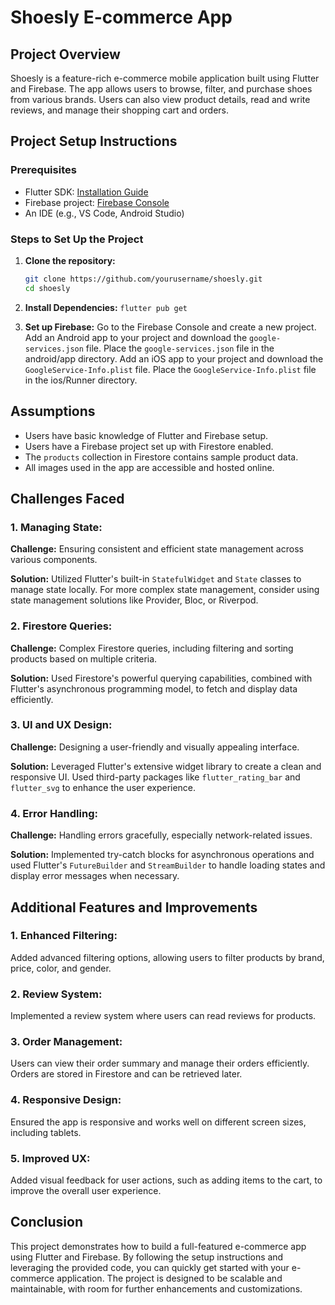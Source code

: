 # Shoesly E-commerce App

## Project Overview

Shoesly is a feature-rich e-commerce mobile application built using Flutter and Firebase. The app allows users to browse, filter, and purchase shoes from various brands. Users can also view product details, read and write reviews, and manage their shopping cart and orders.

## Project Setup Instructions

### Prerequisites

- Flutter SDK: [Installation Guide](https://flutter.dev/docs/get-started/install)
- Firebase project: [Firebase Console](https://console.firebase.google.com/)
- An IDE (e.g., VS Code, Android Studio)

### Steps to Set Up the Project

1. **Clone the repository:**

   ```sh
   git clone https://github.com/yourusername/shoesly.git
   cd shoesly

2. **Install Dependencies:**
`flutter pub get`

3. **Set up Firebase:**
Go to the Firebase Console and create a new project.
Add an Android app to your project and download the `google-services.json` file.
Place the `google-services.json` file in the android/app directory.
Add an iOS app to your project and download the `GoogleService-Info.plist` file.
Place the `GoogleService-Info.plist` file in the ios/Runner directory.


## Assumptions

- Users have basic knowledge of Flutter and Firebase setup.
- Users have a Firebase project set up with Firestore enabled.
- The `products` collection in Firestore contains sample product data.
- All images used in the app are accessible and hosted online.

## Challenges Faced

### 1. Managing State:

**Challenge:** Ensuring consistent and efficient state management across various components.

**Solution:** Utilized Flutter's built-in `StatefulWidget` and `State` classes to manage state locally. For more complex state management, consider using state management solutions like Provider, Bloc, or Riverpod.

### 2. Firestore Queries:

**Challenge:** Complex Firestore queries, including filtering and sorting products based on multiple criteria.

**Solution:** Used Firestore's powerful querying capabilities, combined with Flutter's asynchronous programming model, to fetch and display data efficiently.

### 3. UI and UX Design:

**Challenge:** Designing a user-friendly and visually appealing interface.

**Solution:** Leveraged Flutter's extensive widget library to create a clean and responsive UI. Used third-party packages like `flutter_rating_bar` and `flutter_svg` to enhance the user experience.

### 4. Error Handling:

**Challenge:** Handling errors gracefully, especially network-related issues.

**Solution:** Implemented try-catch blocks for asynchronous operations and used Flutter's `FutureBuilder` and `StreamBuilder` to handle loading states and display error messages when necessary.

## Additional Features and Improvements

### 1. Enhanced Filtering:

Added advanced filtering options, allowing users to filter products by brand, price, color, and gender.

### 2. Review System:

Implemented a review system where users can read reviews for products.

### 3. Order Management:

Users can view their order summary and manage their orders efficiently. Orders are stored in Firestore and can be retrieved later.

### 4. Responsive Design:

Ensured the app is responsive and works well on different screen sizes, including tablets.

### 5. Improved UX:

Added visual feedback for user actions, such as adding items to the cart, to improve the overall user experience.

## Conclusion

This project demonstrates how to build a full-featured e-commerce app using Flutter and Firebase. By following the setup instructions and leveraging the provided code, you can quickly get started with your e-commerce application. The project is designed to be scalable and maintainable, with room for further enhancements and customizations.
